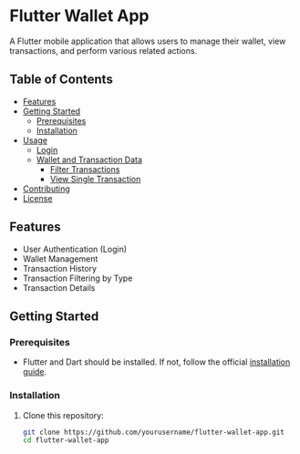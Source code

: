 # Flutter Wallet App

A Flutter mobile application that allows users to manage their wallet, view transactions, and perform various related actions.

## Table of Contents

- [Features](#features)
- [Getting Started](#getting-started)
  - [Prerequisites](#prerequisites)
  - [Installation](#installation)
- [Usage](#usage)
  - [Login](#login)
  - [Wallet and Transaction Data](#wallet-and-transaction-data)
    - [Filter Transactions](#filter-transactions)
    - [View Single Transaction](#view-single-transaction)
- [Contributing](#contributing)
- [License](#license)

## Features

- User Authentication (Login)
- Wallet Management
- Transaction History
- Transaction Filtering by Type
- Transaction Details

## Getting Started

### Prerequisites

- Flutter and Dart should be installed. If not, follow the official [installation guide](https://flutter.dev/docs/get-started/install).

### Installation

1. Clone this repository:

   ```bash
   git clone https://github.com/yourusername/flutter-wallet-app.git
   cd flutter-wallet-app
